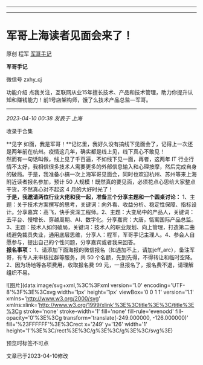 ----------------------------------------
----------------------------------------
#  军哥上海读者见面会来了！

原创 程军  [ 军哥手记 ](javascript:void\(0\);)

**军哥手记** ![]()

微信号 zxhy_cj

功能介绍 点我关注，互联网从业15年擅长技术、产品和技术管理，助力你提升认知和赚钱能力！前1号店架构师，饿了么技术产品总监—军哥。

____

_2023-04-10 00:38_ _发表于 上海_

收录于合集

**见字 如面，我是军哥！**记忆里，我好久没有搞线下见面会了，记得上一次还是两年前在杭州。疫情这几年，确实都是线上见，线下真心不敢见！  
然而有一句话叫做，线上见了千百遍，不如线下见一面，再者，这两年 IT
行业行情不太好，我相信很多技术人需要更多的外部信息输入和心理按摩，然后完成自身的破局。于是，我准备小搞一次上海军哥见面会，同时也欢迎杭州、苏州等来上海附近读者报名参加，预计
50 人规模！既然真的要见面，必须花点心思给大家整点干货，不然真心对不起这 4 月的大好时光了！  
 **于是，我邀请两位行业大佬和我一起，准备三个分享主题和一个圆桌讨论：**
1、主题：关于技术方案撰写的思考，关键词：向外看、收益分析、稳定性保障、指标设计。分享嘉宾：高飞，快手资深工程师。2、主题：大变局中的产品人，关键词：去平台、慢增长、穿越周期、AI、数字化。分享嘉宾：大唐，瓴寓国际产品总监。3、主题：技术人如何破局，关键词：技术人的职业规划、向上管理，打造第二曲线避免裁员失业，通用底层思维，分享人：程军，军哥手记主理人。4、参会人自愿参与，提出自己的个性问题，分享嘉宾或者我来回答。  
 **报名事项：** 1、请添加下面海报的微信报名（如遇加不上，请加jeff_arc），备注军哥，有专人来审核拉群等服务，共 50
个名额，先到先得，不得转让和临时空降。2、因为场地等各项费用，收取报名费 99 元，一旦报名了，报名费不退，请理解组织不易。

![图片](data:image/svg+xml,%3C%3Fxml version='1.0' encoding='UTF-8'%3F%3E%3Csvg
width='1px' height='1px' viewBox='0 0 1 1' version='1.1'
xmlns='http://www.w3.org/2000/svg'
xmlns:xlink='http://www.w3.org/1999/xlink'%3E%3Ctitle%3E%3C/title%3E%3Cg
stroke='none' stroke-width='1' fill='none' fill-rule='evenodd' fill-
opacity='0'%3E%3Cg transform='translate\(-249.000000, -126.000000\)'
fill='%23FFFFFF'%3E%3Crect x='249' y='126' width='1'
height='1'%3E%3C/rect%3E%3C/g%3E%3C/g%3E%3C/svg%3E)

预览时标签不可点

文章已于2023-04-10修改


